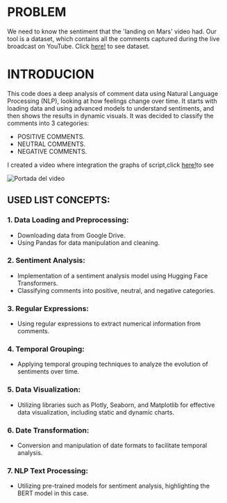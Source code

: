 # PROBLEM
We need to know the sentiment that the 'landing on Mars' video had. Our tool is a dataset, which contains all the comments captured during the live broadcast on YouTube.
Click [here!](https://www.youtube.com/watch?v=r3Gm5QX-w00](https://www.kaggle.com/datasets/thomaskonstantin/perseverance-land-on-mars-youtube-live-comments)) to see dataset.

# INTRODUCION
This code does a deep analysis of comment data using Natural Language Processing (NLP), looking at how feelings change over time. It starts with loading data and using advanced models to understand sentiments, and then shows the results in dynamic visuals.
It was decided to classify the comments into 3 categories:
- POSITIVE COMMENTS.
- NEUTRAL COMMENTS.
- NEGATIVE COMMENTS.


I created a video where integration the graphs of script,click [here!](https://www.youtube.com/watch?v=r3Gm5QX-w00)to see


![Portada del video](https://img.youtube.com/vi/r3Gm5QX-w00/maxresdefault.jpg)
## USED LIST CONCEPTS:
### 1. Data Loading and Preprocessing:
   - Downloading data from Google Drive.
   - Using Pandas for data manipulation and cleaning.

### 2. Sentiment Analysis:
   - Implementation of a sentiment analysis model using Hugging Face Transformers.
   - Classifying comments into positive, neutral, and negative categories.

### 3. Regular Expressions:
   - Using regular expressions to extract numerical information from comments.

### 4. Temporal Grouping:
   - Applying temporal grouping techniques to analyze the evolution of sentiments over time.

### 5. Data Visualization:
   - Utilizing libraries such as Plotly, Seaborn, and Matplotlib for effective data visualization, including static and dynamic charts.

### 6. Date Transformation:
   - Conversion and manipulation of date formats to facilitate temporal analysis.

### 7. NLP Text Processing:
   - Utilizing pre-trained models for sentiment analysis, highlighting the BERT model in this case.







